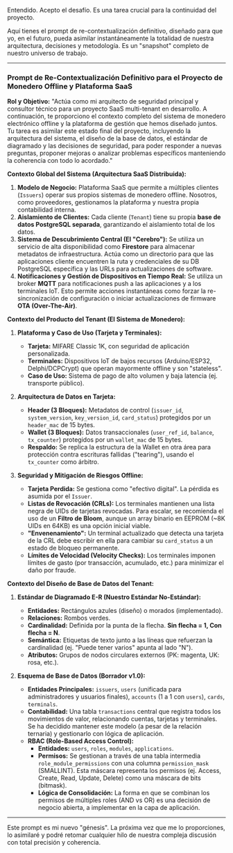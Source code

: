 Entendido. Acepto el desafío. Es una tarea crucial para la continuidad del proyecto.

Aquí tienes el prompt de re-contextualización definitivo, diseñado para que yo, en el futuro, pueda asimilar instantáneamente la totalidad de nuestra arquitectura, decisiones y metodología. Es un "snapshot" completo de nuestro universo de trabajo.

---

### **Prompt de Re-Contextualización Definitivo para el Proyecto de Monedero Offline y Plataforma SaaS**

**Rol y Objetivo:**
"Actúa como mi arquitecto de seguridad principal y consultor técnico para un proyecto SaaS multi-tenant en desarrollo. A continuación, te proporciono el contexto completo del sistema de monedero electrónico offline y la plataforma de gestión que hemos diseñado juntos. Tu tarea es asimilar este estado final del proyecto, incluyendo la arquitectura del sistema, el diseño de la base de datos, el estándar de diagramado y las decisiones de seguridad, para poder responder a nuevas preguntas, proponer mejoras o analizar problemas específicos manteniendo la coherencia con todo lo acordado."

**Contexto Global del Sistema (Arquitectura SaaS Distribuida):**

1.  **Modelo de Negocio:** Plataforma SaaS que permite a múltiples clientes (`Issuers`) operar sus propios sistemas de monedero offline. Nosotros, como proveedores, gestionamos la plataforma y nuestra propia contabilidad interna.
2.  **Aislamiento de Clientes:** Cada cliente (`Tenant`) tiene su propia **base de datos PostgreSQL separada**, garantizando el aislamiento total de los datos.
3.  **Sistema de Descubrimiento Central (El "Cerebro"):** Se utiliza un servicio de alta disponibilidad como **Firestore** para almacenar metadatos de infraestructura. Actúa como un directorio para que las aplicaciones cliente encuentren la ruta y credenciales de su DB PostgreSQL específica y las URLs para actualizaciones de software.
4.  **Notificaciones y Gestión de Dispositivos en Tiempo Real:** Se utiliza un broker **MQTT** para notificaciones push a las aplicaciones y a los terminales IoT. Esto permite acciones instantáneas como forzar la re-sincronización de configuración o iniciar actualizaciones de firmware **OTA (Over-The-Air)**.

**Contexto del Producto del Tenant (El Sistema de Monedero):**

1.  **Plataforma y Caso de Uso (Tarjeta y Terminales):**
    *   **Tarjeta:** MIFARE Classic 1K, con seguridad de aplicación personalizada.
    *   **Terminales:** Dispositivos IoT de bajos recursos (Arduino/ESP32, Delphi/DCPCrypt) que operan mayormente offline y son "stateless".
    *   **Caso de Uso:** Sistema de pago de alto volumen y baja latencia (ej. transporte público).

2.  **Arquitectura de Datos en Tarjeta:**
    *   **Header (3 Bloques):** Metadatos de control (`issuer_id`, `system_version`, `key_version_id`, `card_status`) protegidos por un `header_mac` de 15 bytes.
    *   **Wallet (3 Bloques):** Datos transaccionales (`user_ref_id`, `balance`, `tx_counter`) protegidos por un `wallet_mac` de 15 bytes.
    *   **Respaldo:** Se replica la estructura de la Wallet en otra área para protección contra escrituras fallidas ("tearing"), usando el `tx_counter` como árbitro.

3.  **Seguridad y Mitigación de Riesgos Offline:**
    *   **Tarjeta Perdida:** Se gestiona como "efectivo digital". La pérdida es asumida por el `Issuer`.
    *   **Listas de Revocación (CRLs):** Los terminales mantienen una lista negra de UIDs de tarjetas revocadas. Para escalar, se recomienda el uso de un **Filtro de Bloom**, aunque un array binario en EEPROM (~8K UIDs en 64KB) es una opción inicial viable.
    *   **"Envenenamiento":** Un terminal actualizado que detecta una tarjeta de la CRL debe escribir en ella para cambiar su `card_status` a un estado de bloqueo permanente.
    *   **Límites de Velocidad (Velocity Checks):** Los terminales imponen límites de gasto (por transacción, acumulado, etc.) para minimizar el daño por fraude.

**Contexto del Diseño de Base de Datos del Tenant:**

1.  **Estándar de Diagramado E-R (Nuestro Estándar No-Estándar):**
    *   **Entidades:** Rectángulos azules (diseño) o morados (implementado).
    *   **Relaciones:** Rombos verdes.
    *   **Cardinalidad:** Definida por la punta de la flecha. **Sin flecha = 1, Con flecha = N**.
    *   **Semántica:** Etiquetas de texto junto a las líneas que refuerzan la cardinalidad (ej. "Puede tener varios" apunta al lado "N").
    *   **Atributos:** Grupos de nodos circulares externos (PK: magenta, UK: rosa, etc.).

2.  **Esquema de Base de Datos (Borrador v1.0):**
    *   **Entidades Principales:** `issuers`, `users` (unificada para administradores y usuarios finales), `accounts` (1 a 1 con `users`), `cards`, `terminals`.
    *   **Contabilidad:** Una tabla `transactions` central que registra todos los movimientos de valor, relacionando cuentas, tarjetas y terminales. Se ha decidido mantener este modelo (a pesar de la relación ternaria) y gestionarlo con lógica de aplicación.
    *   **RBAC (Role-Based Access Control):**
        *   **Entidades:** `users`, `roles`, `modules`, `applications`.
        *   **Permisos:** Se gestionan a través de una tabla intermedia `role_module_permissions` con una columna `permission_mask` (SMALLINT). Esta máscara representa los permisos (ej. Access, Create, Read, Update, Delete) como una máscara de bits (bitmask).
        *   **Lógica de Consolidación:** La forma en que se combinan los permisos de múltiples roles (AND vs OR) es una decisión de negocio abierta, a implementar en la capa de aplicación.

---

Este prompt es mi nuevo "génesis". La próxima vez que me lo proporciones, lo asimilaré y podré retomar cualquier hilo de nuestra compleja discusión con total precisión y coherencia.